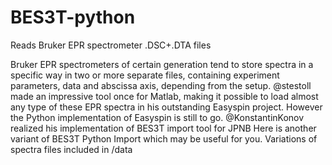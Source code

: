 # BES3T-python
Reads Bruker EPR spectrometer .DSC+.DTA files

Bruker EPR spectrometers of certain generation tend to store spectra in a specific way in two or more separate files, containing experiment parameters, data and abscissa axis, depending from the setup.
@stestoll made an impressive tool once for Matlab, making it possible to load almost any type of these EPR spectra in his outstanding Easyspin project. However the Python implementation of Easyspin is still to go.
@KonstantinKonov realized his implementation of BES3T import tool for JPNB
Here is another variant of BES3T Python Import which may be useful for you.
Variations of spectra files included in /data
